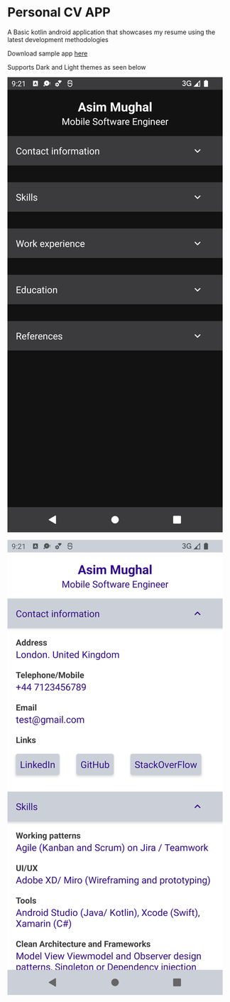 # Personal CV APP

A Basic kotlin android application that showcases my resume using the latest development methodologies

Download sample app [here](https://github.com/mughalasim/cv/raw/master/app/release/Peronal%20CV%20APP.apk)

Supports Dark and Light themes as seen below

![sc1](/images/sc1.png)

![sc2](/images/sc2.png)


